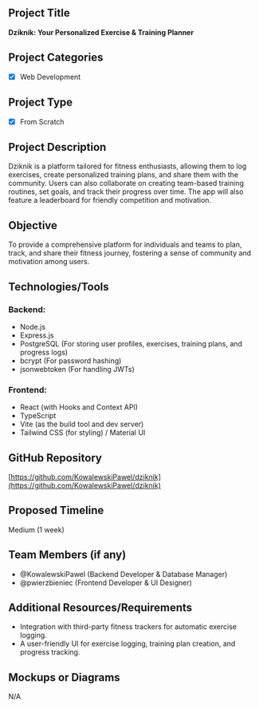 ## Project Title

**Dziknik: Your Personalized Exercise & Training Planner**

## Project Categories

- [x] Web Development

## Project Type

- [x] From Scratch

## Project Description

Dziknik is a platform tailored for fitness enthusiasts, allowing them to log exercises, create personalized training plans, and share them with the community. Users can also collaborate on creating team-based training routines, set goals, and track their progress over time. The app will also feature a leaderboard for friendly competition and motivation.

## Objective

To provide a comprehensive platform for individuals and teams to plan, track, and share their fitness journey, fostering a sense of community and motivation among users.

## Technologies/Tools

### Backend:
- Node.js
- Express.js
- PostgreSQL (For storing user profiles, exercises, training plans, and progress logs)
- bcrypt (For password hashing)
- jsonwebtoken (For handling JWTs)

### Frontend:
- React (with Hooks and Context API)
- TypeScript
- Vite (as the build tool and dev server)
- Tailwind CSS (for styling) / Material UI

## GitHub Repository

[https://github.com/KowalewskiPawel/dziknik](https://github.com/KowalewskiPawel/dziknik)

## Proposed Timeline

Medium (1 week)

## Team Members (if any)

- @KowalewskiPawel (Backend Developer & Database Manager)
- @pwierzbieniec (Frontend Developer & UI Designer)

## Additional Resources/Requirements

- Integration with third-party fitness trackers for automatic exercise logging.
- A user-friendly UI for exercise logging, training plan creation, and progress tracking.

## Mockups or Diagrams

N/A
